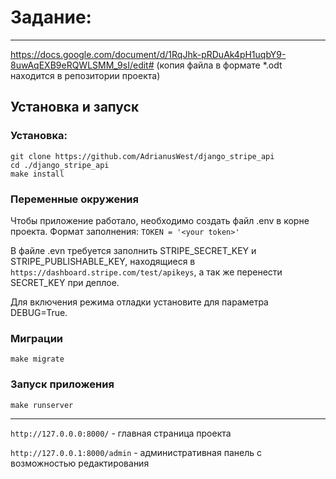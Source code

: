 # Задание:
-------
https://docs.google.com/document/d/1RqJhk-pRDuAk4pH1uqbY9-8uwAqEXB9eRQWLSMM_9sI/edit#
(копия файла в формате *.odt находится в репозитории проекта)


## Установка и запуск

### Установка:
```
git clone https://github.com/AdrianusWest/django_stripe_api
cd ./django_stripe_api
make install
```

### Переменные окружения

Чтобы приложение работало, необходимо создать файл .env в корне проекта. Формат заполнения: 
```TOKEN = '<your token>'```

В файле .evn требуется заполнить STRIPE_SECRET_KEY и STRIPE_PUBLISHABLE_KEY, находящиеся в 
```https://dashboard.stripe.com/test/apikeys```, а так же перенести SECRET_KEY при деплое.

Для включения режима отладки установите для параметра DEBUG=True.

 
### Миграции

```
make migrate
```

### Запуск приложения

```
make runserver
```

***
```http://127.0.0.0:8000/``` - главная страница проекта

```http://127.0.0.1:8000/admin``` - административная панель с возможностью редактирования 
